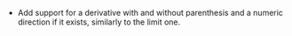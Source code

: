 - Add support for a derivative with and without parenthesis and a numeric direction if it exists, similarly to the limit one.
